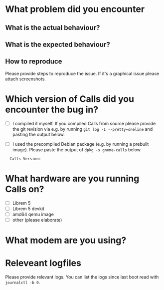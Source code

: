 # What problem did you encounter

## What is the actual behaviour?

## What is the expected behaviour?

## How to reproduce

  Please provide steps to reproduce the issue. If it's a graphical issue please
  attach screenshots.

# Which version of Calls did you encounter the bug in?

 - [ ] I compiled it myself. If you compiled Calls from source please provide the
   git revision via e.g. by running ``git log -1 --pretty=oneline`` and pasting
   the output below.

 - [ ] I used the precompiled Debian package (e.g. by running a prebuilt
   image). Please paste the output of ``dpkg -s gnome-calls`` below.

```
  Calls Version:
```

# What hardware are you running Calls on?

 - [ ] Librem 5
 - [ ] Librem 5 devkit
 - [ ] amd64 qemu image
 - [ ] other (please elaborate)

# What modem are you using?

# Releveant logfiles

  Please provide relevant logs. You can list the logs since last boot read
  with ``journalctl -b 0``.
